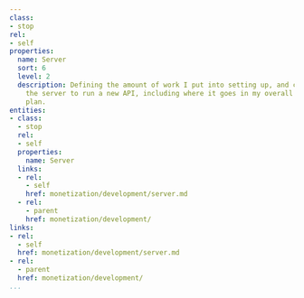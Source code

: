 ```yaml
---
class:
- stop
rel:
- self
properties:
  name: Server
  sort: 6
  level: 2
  description: Defining the amount of work I put into setting up, and configuring
    the server to run a new API, including where it goes in my overall operations
    plan.
entities:
- class:
  - stop
  rel:
  - self
  properties:
    name: Server
  links:
  - rel:
    - self
    href: monetization/development/server.md
  - rel:
    - parent
    href: monetization/development/
links:
- rel:
  - self
  href: monetization/development/server.md
- rel:
  - parent
  href: monetization/development/
...
```

